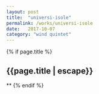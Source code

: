```yaml
---
layout: post
title:  "universi-isole"
permalink: /works/universi-isole
date:   2017-10-07
category: "wind quintet"
---
```


{% if page.title %}
<h2>{{page.title | escape}}</h2>
**
{% endif %}
